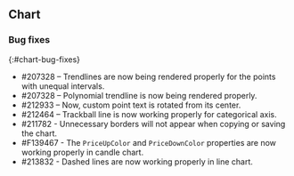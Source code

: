 ## Chart

### Bug fixes
{:#chart-bug-fixes}

* \#207328 – Trendlines are now being rendered properly for the points with unequal intervals.
* \#207328 – Polynomial trendline is now being rendered properly.
* \#212933 – Now, custom point text is rotated from its center.
* \#212464 – Trackball line is now working properly for categorical axis.
* \#211782 - Unnecessary borders will not appear when copying or saving the chart.
* \#F139467 - The `PriceUpColor` and `PriceDownColor` properties are now working properly in candle chart.
* \#213832 - Dashed lines are now working properly in line chart.